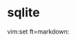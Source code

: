 <link href="../../../css/style.css" rel="stylesheet" type="text/css" />

# sqlite

 vim:set ft=markdown:
